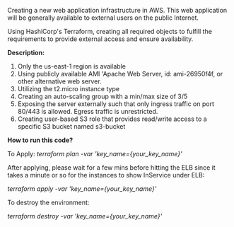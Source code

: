Creating a new web application infrastructure in AWS.  This web application will be generally available to external users on the public Internet.

Using HashiCorp's Terraform, creating all required objects to fulfill the requirements to provide external access and ensure availability. 

**Description:**
1)    Only the us-east-1 region is available
1)    Using publicly available AMI 'Apache Web Server, id: ami-26950f4f, or other alternative web server.
2)    Utilizing the t2.micro instance type
3)    Creating an auto-scaling group with a min/max size of 3/5 
4)    Exposing the server externally such that only ingress traffic on port 80/443 is allowed.  Egress traffic is unrestricted.
5)    Creating user-based S3 role that provides read/write access to a specific S3 bucket named s3-bucket

**How to run this code?**

To Apply:
*terraform plan -var 'key_name={your_key_name}'*

After applying, please wait for a few mins before hitting the ELB since it takes a minute or so for the instances to show InService under ELB:

*terraform apply -var 'key_name={your_key_name}'*


To destroy the environment:

*terraform destroy -var 'key_name={your_key_name}'*
